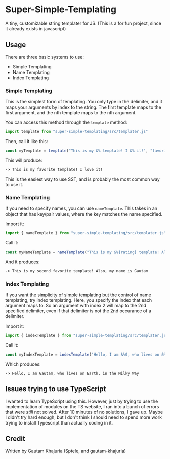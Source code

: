 # Super-Simple-Templating
A tiny, customizable string templater for JS. (This is a for fun project, since it already exists in javascript)

## Usage
There are three basic systems to use:
- Simple Templating
- Name Templating
- Index Templating

### Simple Templating
This is the simplest form of templating. You only type in the delimiter, and it maps your arguments by index to the string. The first template maps to the first argument, and the nth template maps to the nth argument.

You can access this method through the `template` method:
```js
import template from "super-simple-templating/src/templater.js"
```
Then, call it like this:
```js
const myTemplate = template("This is my &% template! I &% it!", "favorite", "love");
```
This will produce:
```
-> This is my favorite template! I love it!
```
This is the easiest way to use SST, and is probably the most common way to use it.

### Name Templating
If you need to specify names, you can use `nameTemplate`. This takes in an object that has key/pair values, where the key matches the name specified. 

Import it:
```js
import { nameTemplate } from "super-simple-templating/src/templater.js"
```
Call it:
```js
const myNameTemplate = nameTemplate("This is my &%{rating} template! Also, my name is &%{name}", { rating: "second favorite", name: "Gautam" });
```
And it produces:
```
-> This is my second favorite template! Also, my name is Gautam
```

### Index Templating
If you want the simplicity of simple templating but the control of name templating, try index templating. Here, you specify the index that each argument maps to. So an argument with index 2 will map to the 2nd specified delimiter, even if that delimiter is not the 2nd occurance of a delimiter.

Import it:
```js
import { indexTemplate } from "super-simple-templating/src/templater.js"
```
Call it:
```js
const myIndexTemplate = indexTemplate("Hello, I am &%0, who lives on &%2, in &%1", "Gautam", "the Milky Way", "Earth");
```
Which produces:
```
-> Hello, I am Gautam, who lives on Earth, in the Milky Way
```

## Issues trying to use TypeScript
I wanted to learn TypeScript using this. However, just by trying to use the implementation of modules on the TS website, I ran into a bunch of errors that were *still* not solved. After 10 minutes of no solutions, I gave up. Maybe I didn't try hard enough, but I don't think I should need to spend more work trying to install Typescript than actually coding in it.

## Credit
Written by Gautam Khajuria (Sptele, and gautam-khajuria)